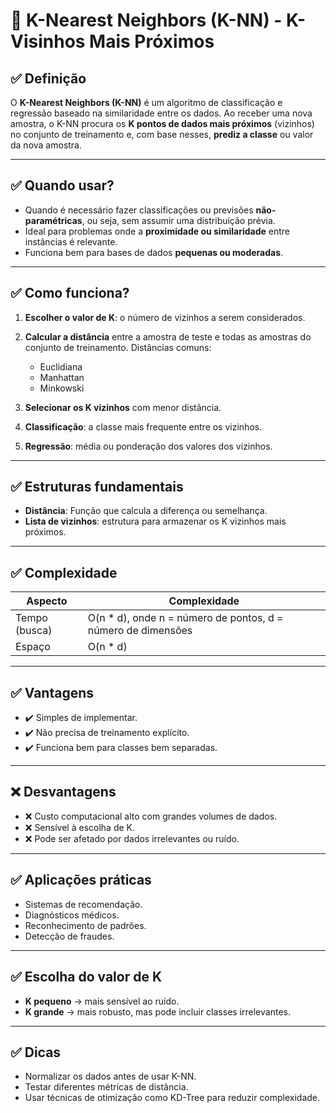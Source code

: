 # 📖 K-Nearest Neighbors (K-NN) - K-Visinhos Mais Próximos

## ✅ Definição

O **K-Nearest Neighbors (K-NN)** é um algoritmo de classificação e regressão baseado na similaridade entre os dados. Ao receber uma nova amostra, o K-NN procura os **K pontos de dados mais próximos** (vizinhos) no conjunto de treinamento e, com base nesses, **prediz a classe** ou valor da nova amostra.

---

## ✅ Quando usar?

* Quando é necessário fazer classificações ou previsões **não-paramétricas**, ou seja, sem assumir uma distribuição prévia.
* Ideal para problemas onde a **proximidade ou similaridade** entre instâncias é relevante.
* Funciona bem para bases de dados **pequenas ou moderadas**.

---

## ✅ Como funciona?

1. **Escolher o valor de K**: o número de vizinhos a serem considerados.
2. **Calcular a distância** entre a amostra de teste e todas as amostras do conjunto de treinamento.
   Distâncias comuns:

   * Euclidiana
   * Manhattan
   * Minkowski
3. **Selecionar os K vizinhos** com menor distância.
4. **Classificação**: a classe mais frequente entre os vizinhos.
5. **Regressão**: média ou ponderação dos valores dos vizinhos.

---

## ✅ Estruturas fundamentais

* **Distância**: Função que calcula a diferença ou semelhança.
* **Lista de vizinhos**: estrutura para armazenar os K vizinhos mais próximos.

---

## ✅ Complexidade

| Aspecto       | Complexidade                                                  |
| ------------- | ------------------------------------------------------------- |
| Tempo (busca) | O(n \* d), onde n = número de pontos, d = número de dimensões |
| Espaço        | O(n \* d)                                                     |

---

## ✅ Vantagens

* ✔️ Simples de implementar.
* ✔️ Não precisa de treinamento explícito.
* ✔️ Funciona bem para classes bem separadas.

---

## ❌ Desvantagens

* ❌ Custo computacional alto com grandes volumes de dados.
* ❌ Sensível à escolha de K.
* ❌ Pode ser afetado por dados irrelevantes ou ruído.

---

## ✅ Aplicações práticas

* Sistemas de recomendação.
* Diagnósticos médicos.
* Reconhecimento de padrões.
* Detecção de fraudes.

---

## ✅ Escolha do valor de K

* **K pequeno** → mais sensível ao ruído.
* **K grande** → mais robusto, mas pode incluir classes irrelevantes.

---

## ✅ Dicas

* Normalizar os dados antes de usar K-NN.
* Testar diferentes métricas de distância.
* Usar técnicas de otimização como KD-Tree para reduzir complexidade.
